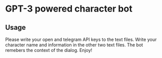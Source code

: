 # GPT-3 powered character bot
## Usage
Please write your open and telegram API keys to the text files. Write your character name and information in the other two text files. The bot remebers the context of the dialog. Enjoy!
